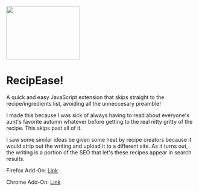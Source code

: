 <img src="https://media.istockphoto.com/photos/magnifying-glass-examining-beef-steak-picture-id501251724?k=6&m=501251724&s=170667a&w=0&h=U8qPmnFM1UJHUwgkmVUdoVTPqB08UBGJKVYT8ANxvjA=" width=194 height=142>

# RecipEase!

A quick and easy JavaScript extension that skips straight to the recipe/ingredients list, avoiding all the unneccesary preamble!

I made this because I was sick of always having to read about everyone's aunt's favorite autumn whatever before getting to the real nitty gritty of the recipe. This skips past all of it.

I saw some similar ideas be given some heat by recipe creators because it would strip out the writing and upload it to a different site. As it turns out, the writing is a portion of the SEO that let's these recipes appear in search results.

Firefox Add-On: [Link](https://addons.mozilla.org/en-US/firefox/addon/recipease/)

Chrome Add-On: [Link](https://chrome.google.com/webstore/detail/recipease/mgmogjgehheiphlbehofibchnbpomidi) 
